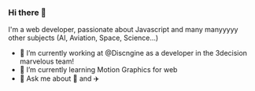 ### Hi there 👋

I'm a web developer, passionate about Javascript and many manyyyyy other subjects (AI, Aviation, Space, Science...)

- 🔭 I’m currently working at @Discngine as a developer in the 3decision marvelous team!
- 🌱 I’m currently learning Motion Graphics for web
- 💬 Ask me about 🍺 and ✈️
